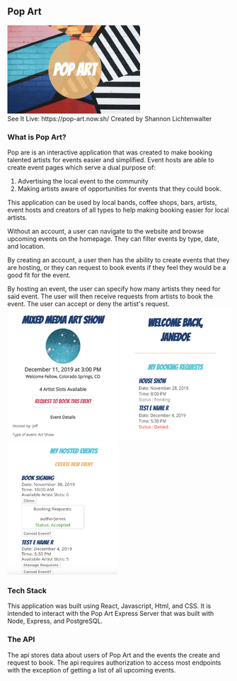 
## Pop Art 
<img src='./src/screenshots/logo.png' height='200' width='300'/>
<br>
See It Live: https://pop-art.now.sh/
Created by Shannon Lichtenwalter

### What is Pop Art?
Pop are is an interactive application that was created to make booking talented artists for events easier and simplified. Event hosts are able to create event pages which serve a dual purpose of: 
1. Advertising the local event to the community
2. Making artists aware of opportunities for events that they could book. 

This application can be used by local bands, coffee shops, bars, artists, event hosts and creators of all types to help making booking easier for local artists. 

Without an account, a user can navigate to the website and browse upcoming events on the homepage. They can filter events by type, date, and location.

By creating an account, a user then has the ability to create events that they are hosting, or they can request to book events if they feel they would be a good fit for the event. 

By hosting an event, the user can specify how many artists they need for said event. The user will then receive requests from artists to book the event. The user can accept or deny the artist's request. 
<br>
<img src='./src/screenshots/EventPageImage.png' height='300' width='250'>
<img src='./src/screenshots/BookingRequests.png' height='300' width='250'>
<img src='./src/screenshots/HostedEvents.png' height='300' width='250'>

### Tech Stack

This application was built using React, Javascript, Html, and CSS. It is intended to interact with the Pop Art Express Server that was built with Node, Express, and PostgreSQL.


### The API
The api stores data about users of Pop Art and the events the create and request to book. The api requires authorization to access most endpoints with the exception of 
getting a list of all upcoming events. 

